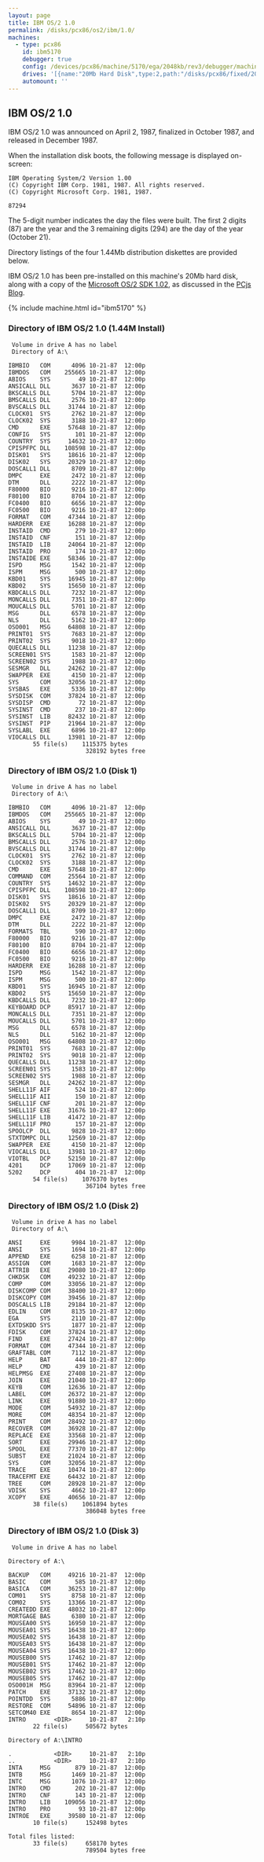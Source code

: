 ```yaml
---
layout: page
title: IBM OS/2 1.0
permalink: /disks/pcx86/os2/ibm/1.0/
machines:
  - type: pcx86
    id: ibm5170
    debugger: true
    config: /devices/pcx86/machine/5170/ega/2048kb/rev3/debugger/machine.xml
    drives: '[{name:"20Mb Hard Disk",type:2,path:"/disks/pcx86/fixed/20mb/IBMOS210-EGA.json"}]'
    automount: ''
---
```


IBM OS/2 1.0
---

IBM OS/2 1.0 was announced on April 2, 1987, finalized in October 1987, and released in December 1987.

When the installation disk boots, the following message is displayed on-screen:

	IBM Operating System/2 Version 1.00
	(C) Copyright IBM Corp. 1981, 1987. All rights reserved.
	(C) Copyright Microsoft Corp. 1981, 1987.
	
	87294

The 5-digit number indicates the day the files were built.  The first 2 digits (87) are the year and the 3 remaining
digits (294) are the day of the year (October 21).

Directory listings of the four 1.44Mb distribution diskettes are provided below.

IBM OS/2 1.0 has been pre-installed on this machine's 20Mb hard disk, along with a copy of the
[Microsoft OS/2 SDK 1.02](/disks/pcx86/tools/microsoft/os2/sdk/1.02/), as discussed in the
[PCjs Blog](/blog/2015/12/27/).

{% include machine.html id="ibm5170" %}

### Directory of IBM OS/2 1.0 (1.44M Install)

	 Volume in drive A has no label
	 Directory of A:\
	
	IBMBIO   COM      4096 10-21-87  12:00p
	IBMDOS   COM    255665 10-21-87  12:00p
	ABIOS    SYS        49 10-21-87  12:00p
	ANSICALL DLL      3637 10-21-87  12:00p
	BKSCALLS DLL      5704 10-21-87  12:00p
	BMSCALLS DLL      2576 10-21-87  12:00p
	BVSCALLS DLL     31744 10-21-87  12:00p
	CLOCK01  SYS      2762 10-21-87  12:00p
	CLOCK02  SYS      3188 10-21-87  12:00p
	CMD      EXE     57648 10-21-87  12:00p
	CONFIG   SYS       101 10-21-87  12:00p
	COUNTRY  SYS     14632 10-21-87  12:00p
	CPISPFPC DLL    108598 10-21-87  12:00p
	DISK01   SYS     18616 10-21-87  12:00p
	DISK02   SYS     20329 10-21-87  12:00p
	DOSCALL1 DLL      8709 10-21-87  12:00p
	DMPC     EXE      2472 10-21-87  12:00p
	DTM      DLL      2222 10-21-87  12:00p
	F80000   BIO      9216 10-21-87  12:00p
	F80100   BIO      8704 10-21-87  12:00p
	FC0400   BIO      6656 10-21-87  12:00p
	FC0500   BIO      9216 10-21-87  12:00p
	FORMAT   COM     47344 10-21-87  12:00p
	HARDERR  EXE     16288 10-21-87  12:00p
	INSTAID  CMD       279 10-21-87  12:00p
	INSTAID  CNF       151 10-21-87  12:00p
	INSTAID  LIB     24064 10-21-87  12:00p
	INSTAID  PRO       174 10-21-87  12:00p
	INSTAIDE EXE     58346 10-21-87  12:00p
	ISPD     MSG      1542 10-21-87  12:00p
	ISPM     MSG       500 10-21-87  12:00p
	KBD01    SYS     16945 10-21-87  12:00p
	KBD02    SYS     15650 10-21-87  12:00p
	KBDCALLS DLL      7232 10-21-87  12:00p
	MONCALLS DLL      7351 10-21-87  12:00p
	MOUCALLS DLL      5701 10-21-87  12:00p
	MSG      DLL      6578 10-21-87  12:00p
	NLS      DLL      5162 10-21-87  12:00p
	OSO001   MSG     64808 10-21-87  12:00p
	PRINT01  SYS      7683 10-21-87  12:00p
	PRINT02  SYS      9018 10-21-87  12:00p
	QUECALLS DLL     11238 10-21-87  12:00p
	SCREEN01 SYS      1583 10-21-87  12:00p
	SCREEN02 SYS      1988 10-21-87  12:00p
	SESMGR   DLL     24262 10-21-87  12:00p
	SWAPPER  EXE      4150 10-21-87  12:00p
	SYS      COM     32056 10-21-87  12:00p
	SYSBAS   EXE      5336 10-21-87  12:00p
	SYSDISK  COM     37824 10-21-87  12:00p
	SYSDISP  CMD        72 10-21-87  12:00p
	SYSINST  CMD       237 10-21-87  12:00p
	SYSINST  LIB     82432 10-21-87  12:00p
	SYSINST  PIP     21964 10-21-87  12:00p
	SYSLABL  EXE      6896 10-21-87  12:00p
	VIOCALLS DLL     13981 10-21-87  12:00p
	       55 file(s)    1115375 bytes
	                      328192 bytes free

### Directory of IBM OS/2 1.0 (Disk 1)

	 Volume in drive A has no label
	 Directory of A:\
	
	IBMBIO   COM      4096 10-21-87  12:00p
	IBMDOS   COM    255665 10-21-87  12:00p
	ABIOS    SYS        49 10-21-87  12:00p
	ANSICALL DLL      3637 10-21-87  12:00p
	BKSCALLS DLL      5704 10-21-87  12:00p
	BMSCALLS DLL      2576 10-21-87  12:00p
	BVSCALLS DLL     31744 10-21-87  12:00p
	CLOCK01  SYS      2762 10-21-87  12:00p
	CLOCK02  SYS      3188 10-21-87  12:00p
	CMD      EXE     57648 10-21-87  12:00p
	COMMAND  COM     25564 10-21-87  12:00p
	COUNTRY  SYS     14632 10-21-87  12:00p
	CPISPFPC DLL    108598 10-21-87  12:00p
	DISK01   SYS     18616 10-21-87  12:00p
	DISK02   SYS     20329 10-21-87  12:00p
	DOSCALL1 DLL      8709 10-21-87  12:00p
	DMPC     EXE      2472 10-21-87  12:00p
	DTM      DLL      2222 10-21-87  12:00p
	FORMATS  TBL       590 10-21-87  12:00p
	F80000   BIO      9216 10-21-87  12:00p
	F80100   BIO      8704 10-21-87  12:00p
	FC0400   BIO      6656 10-21-87  12:00p
	FC0500   BIO      9216 10-21-87  12:00p
	HARDERR  EXE     16288 10-21-87  12:00p
	ISPD     MSG      1542 10-21-87  12:00p
	ISPM     MSG       500 10-21-87  12:00p
	KBD01    SYS     16945 10-21-87  12:00p
	KBD02    SYS     15650 10-21-87  12:00p
	KBDCALLS DLL      7232 10-21-87  12:00p
	KEYBOARD DCP     85917 10-21-87  12:00p
	MONCALLS DLL      7351 10-21-87  12:00p
	MOUCALLS DLL      5701 10-21-87  12:00p
	MSG      DLL      6578 10-21-87  12:00p
	NLS      DLL      5162 10-21-87  12:00p
	OSO001   MSG     64808 10-21-87  12:00p
	PRINT01  SYS      7683 10-21-87  12:00p
	PRINT02  SYS      9018 10-21-87  12:00p
	QUECALLS DLL     11238 10-21-87  12:00p
	SCREEN01 SYS      1583 10-21-87  12:00p
	SCREEN02 SYS      1988 10-21-87  12:00p
	SESMGR   DLL     24262 10-21-87  12:00p
	SHELL11F AIF       524 10-21-87  12:00p
	SHELL11F AII       150 10-21-87  12:00p
	SHELL11F CNF       201 10-21-87  12:00p
	SHELL11F EXE     31676 10-21-87  12:00p
	SHELL11F LIB     41472 10-21-87  12:00p
	SHELL11F PRO       157 10-21-87  12:00p
	SPOOLCP  DLL      9828 10-21-87  12:00p
	STXTDMPC DLL     12569 10-21-87  12:00p
	SWAPPER  EXE      4150 10-21-87  12:00p
	VIOCALLS DLL     13981 10-21-87  12:00p
	VIOTBL   DCP     52150 10-21-87  12:00p
	4201     DCP     17069 10-21-87  12:00p
	5202     DCP       404 10-21-87  12:00p
	       54 file(s)    1076370 bytes
	                      367104 bytes free

### Directory of IBM OS/2 1.0 (Disk 2)

	 Volume in drive A has no label
	 Directory of A:\
	
	ANSI     EXE      9984 10-21-87  12:00p
	ANSI     SYS      1694 10-21-87  12:00p
	APPEND   EXE      6258 10-21-87  12:00p
	ASSIGN   COM      1683 10-21-87  12:00p
	ATTRIB   EXE     29080 10-21-87  12:00p
	CHKDSK   COM     49232 10-21-87  12:00p
	COMP     COM     33056 10-21-87  12:00p
	DISKCOMP COM     38400 10-21-87  12:00p
	DISKCOPY COM     39456 10-21-87  12:00p
	DOSCALLS LIB     29184 10-21-87  12:00p
	EDLIN    COM      8135 10-21-87  12:00p
	EGA      SYS      2110 10-21-87  12:00p
	EXTDSKDD SYS      1877 10-21-87  12:00p
	FDISK    COM     37824 10-21-87  12:00p
	FIND     EXE     27424 10-21-87  12:00p
	FORMAT   COM     47344 10-21-87  12:00p
	GRAFTABL COM      7112 10-21-87  12:00p
	HELP     BAT       444 10-21-87  12:00p
	HELP     CMD       439 10-21-87  12:00p
	HELPMSG  EXE     27408 10-21-87  12:00p
	JOIN     EXE     21040 10-21-87  12:00p
	KEYB     COM     12636 10-21-87  12:00p
	LABEL    COM     26372 10-21-87  12:00p
	LINK     EXE     91880 10-21-87  12:00p
	MODE     COM     54932 10-21-87  12:00p
	MORE     COM     48354 10-21-87  12:00p
	PRINT    COM     28492 10-21-87  12:00p
	RECOVER  COM     36928 10-21-87  12:00p
	REPLACE  EXE     33568 10-21-87  12:00p
	SORT     EXE     29946 10-21-87  12:00p
	SPOOL    EXE     77370 10-21-87  12:00p
	SUBST    EXE     21024 10-21-87  12:00p
	SYS      COM     32056 10-21-87  12:00p
	TRACE    EXE     10474 10-21-87  12:00p
	TRACEFMT EXE     64432 10-21-87  12:00p
	TREE     COM     28928 10-21-87  12:00p
	VDISK    SYS      4662 10-21-87  12:00p
	XCOPY    EXE     40656 10-21-87  12:00p
	       38 file(s)    1061894 bytes
	                      386048 bytes free

### Directory of IBM OS/2 1.0 (Disk 3)

	 Volume in drive A has no label
	
	Directory of A:\
	
	BACKUP   COM     49216 10-21-87  12:00p
	BASIC    COM       585 10-21-87  12:00p
	BASICA   COM     36253 10-21-87  12:00p
	COM01    SYS      8758 10-21-87  12:00p
	COM02    SYS     13366 10-21-87  12:00p
	CREATEDD EXE     48032 10-21-87  12:00p
	MORTGAGE BAS      6380 10-21-87  12:00p
	MOUSEA00 SYS     16950 10-21-87  12:00p
	MOUSEA01 SYS     16438 10-21-87  12:00p
	MOUSEA02 SYS     16438 10-21-87  12:00p
	MOUSEA03 SYS     16438 10-21-87  12:00p
	MOUSEA04 SYS     16438 10-21-87  12:00p
	MOUSEB00 SYS     17462 10-21-87  12:00p
	MOUSEB01 SYS     17462 10-21-87  12:00p
	MOUSEB02 SYS     17462 10-21-87  12:00p
	MOUSEB05 SYS     17462 10-21-87  12:00p
	OSO001H  MSG     83964 10-21-87  12:00p
	PATCH    EXE     37132 10-21-87  12:00p
	POINTDD  SYS      5886 10-21-87  12:00p
	RESTORE  COM     54896 10-21-87  12:00p
	SETCOM40 EXE      8654 10-21-87  12:00p
	INTRO        <DIR>     10-21-87   2:10p
	       22 file(s)     505672 bytes
	
	Directory of A:\INTRO
	
	.            <DIR>     10-21-87   2:10p
	..           <DIR>     10-21-87   2:10p
	INTA     MSG       879 10-21-87  12:00p
	INTB     MSG      1469 10-21-87  12:00p
	INTC     MSG      1076 10-21-87  12:00p
	INTRO    CMD       202 10-21-87  12:00p
	INTRO    CNF       143 10-21-87  12:00p
	INTRO    LIB    109056 10-21-87  12:00p
	INTRO    PRO        93 10-21-87  12:00p
	INTROE   EXE     39580 10-21-87  12:00p
	       10 file(s)     152498 bytes
	
	Total files listed:
	       33 file(s)     658170 bytes
	                      789504 bytes free
